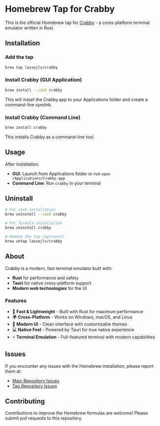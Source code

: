 # Homebrew Tap for Crabby

This is the official Homebrew tap for [Crabby](https://github.com/lassejlv/crabby-rs) - a cross-platform terminal emulator written in Rust.

## Installation

### Add the tap

```bash
brew tap lassejlv/crabby
```

### Install Crabby (GUI Application)

```bash
brew install --cask crabby
```

This will install the Crabby.app to your Applications folder and create a command-line symlink.

### Install Crabby (Command Line)

```bash
brew install crabby
```

This installs Crabby as a command-line tool.

## Usage

After installation:

- **GUI**: Launch from Applications folder or run `open /Applications/Crabby.app`
- **Command Line**: Run `crabby` in your terminal

## Uninstall

```bash
# For cask installation
brew uninstall --cask crabby

# For formula installation
brew uninstall crabby

# Remove the tap (optional)
brew untap lassejlv/crabby
```

## About

Crabby is a modern, fast terminal emulator built with:
- **Rust** for performance and safety
- **Tauri** for native cross-platform support
- **Modern web technologies** for the UI

### Features

- 🚀 **Fast & Lightweight** - Built with Rust for maximum performance
- 🌍 **Cross-Platform** - Works on Windows, macOS, and Linux
- 🎨 **Modern UI** - Clean interface with customizable themes
- 💻 **Native Feel** - Powered by Tauri for true native experience
- ⚡ **Terminal Emulation** - Full-featured terminal with modern capabilities

## Issues

If you encounter any issues with the Homebrew installation, please report them at:
- [Main Repository Issues](https://github.com/lassejlv/crabby-rs/issues)
- [Tap Repository Issues](https://github.com/lassejlv/homebrew-crabby/issues)

## Contributing

Contributions to improve the Homebrew formulas are welcome! Please submit pull requests to this repository.